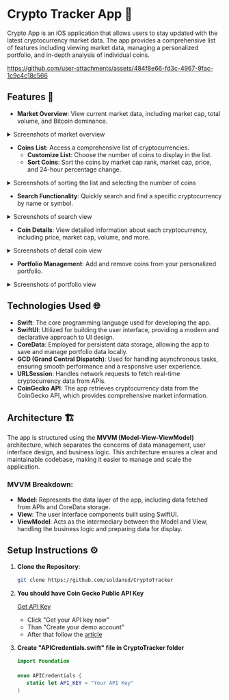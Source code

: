 # Crypto Tracker App 📱

Crypto App is an iOS application that allows users to stay updated with the latest cryptocurrency market data. The app provides a comprehensive list of features including viewing market data, managing a personalized portfolio, and in-depth analysis of individual coins.

https://github.com/user-attachments/assets/484f8e66-fd3c-4967-9fac-1c9c4c18c566

## Features 🚀

- **Market Overview**: View current market data, including market cap, total volume, and Bitcoin dominance.

<details>
    <summary>Screenshots of market overview</summary>
    <img src="Screenshots/MarketOverviewDark.png" alt="MarketOverviewDark" width="320" />
    <img src="Screenshots/MarketOverviewLight.png" alt="MarketOverviewLight" width="320" />
</details>

- **Coins List**: Access a comprehensive list of cryptocurrencies.
  - **Customize List**: Choose the number of coins to display in the list.
  - **Sort Coins**: Sort the coins by market cap rank, market cap, price, and 24-hour percentage change.

<details>
    <summary>Screenshots of sorting the list and selecting the number of coins</summary>
    <img src="Screenshots/CoinsListDark.png" alt="CoinsListDark" width="320" />
    <img src="Screenshots/CoinsListLight.png" alt="CoinsListLight" width="320" />
    <img src="Screenshots/CoinsListDark2.png" alt="CoinsListDark" width="320" />
    <img src="Screenshots/CoinsListLight2.png" alt="CoinsListLight" width="320" />
</details>

- **Search Functionality**: Quickly search and find a specific cryptocurrency by name or symbol.

<details>
    <summary>Screenshots of search view</summary>
    <img src="Screenshots/SearchBarEmptyLight.png" alt="SearchBarWithDataLight" width="320" />
    <img src="Screenshots/SearchBarEmptyDark.png" alt="SearchBarEmptyDark" width="320" />
    <img src="Screenshots/SearchBarWithDataDark.png" alt="SearchBarWithDataDark" width="320" />
    <img src="Screenshots/SearchResultDark.png" alt="SearchResultDark" width="320" />
</details>

- **Coin Details**: View detailed information about each cryptocurrency, including price, market cap, volume, and more.

<details>
    <summary>Screenshots of detail coin view</summary>
    <img src="Screenshots/CoinDetailDark.png" alt="CoinDetailDark" width="320" />
    <img src="Screenshots/CoinDetailDark2.png" alt="CoinDetailDark2" width="320" />
    <img src="Screenshots/CoinDetailLight.png" alt="CoinDetailLight" width="320" />
    <img src="Screenshots/CoinDetailLight2.png" alt="CoinDetailLight2" width="320" />
    <img src="Screenshots/BuyCoinDark.png" alt="BuyCoinDark" width="320" />
    <img src="Screenshots/BuyCoinLight.png" alt="BuyCoinLight" width="320" />
    <img src="Screenshots/SellCoinLight.png" alt="SellCoinLight" width="320" />
    <img src="Screenshots/SellCoinDark.png" alt="SellCoinDark" width="320" />
    <img src="Screenshots/LoadingDark.png" alt="LoadingDark" width="320" />
    <img src="Screenshots/LoadingLight.png" alt="LoadingLight" width="320" />
</details>

- **Portfolio Management**: Add and remove coins from your personalized portfolio.

<details>
    <summary>Screenshots of portfolio view</summary>
    <img src="Screenshots/PortfolioDark.png" alt="PortfolioDark" width="320" />
    <img src="Screenshots/PortfolioLight.png" alt="PortfolioLight" width="320" />
    <img src="Screenshots/PortfolioEmptyDark.png" alt="PortfolioEmptyDark" width="320" />
    <img src="Screenshots/PortfolioEmptyLight.png" alt="PortfolioEmptyLight" width="320" />
</details>

## Technologies Used 🌐

- **Swift**: The core programming language used for developing the app.
- **SwiftUI**: Utilized for building the user interface, providing a modern and declarative approach to UI design.
- **CoreData**: Employed for persistent data storage, allowing the app to save and manage portfolio data locally.
- **GCD (Grand Central Dispatch)**: Used for handling asynchronous tasks, ensuring smooth performance and a responsive user experience.
- **URLSession**: Handles network requests to fetch real-time cryptocurrency data from APIs.
- **CoinGecko API**: The app retrieves cryptocurrency data from the CoinGecko API, which provides comprehensive market information.

## Architecture 🏗️

The app is structured using the **MVVM (Model-View-ViewModel)** architecture, which separates the concerns of data management, user interface design, and business logic. This architecture ensures a clear and maintainable codebase, making it easier to manage and scale the application.

### MVVM Breakdown:

- **Model**: Represents the data layer of the app, including data fetched from APIs and CoreData storage.
- **View**: The user interface components built using SwiftUI.
- **ViewModel**: Acts as the intermediary between the Model and View, handling the business logic and preparing data for display.

## Setup Instructions ⚙️

1. **Clone the Repository**: 
   ```bash
   git clone https://github.com/soldansd/CryptoTracker
2. **You should have Coin Gecko Public API Key**
    
    [Get API Key](https://www.coingecko.com/en/api)
    
    - Click "Get your API key now"
    - Than "Create your demo account"
    - After that follow the [article](https://docs.coingecko.com/v3.0.1/reference/setting-up-your-api-key)
    
3. **Create "APICredentials.swift" file in CryptoTracker folder**
    ```swift
    import Foundation
    
    enum APICredentials {
       static let API_KEY = "Your API Key"
    }
